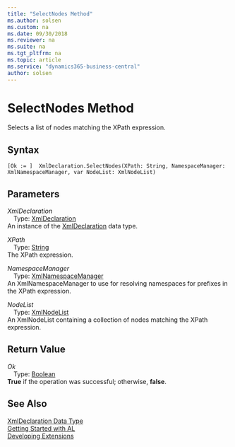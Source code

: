 ```yaml
---
title: "SelectNodes Method"
ms.author: solsen
ms.custom: na
ms.date: 09/30/2018
ms.reviewer: na
ms.suite: na
ms.tgt_pltfrm: na
ms.topic: article
ms.service: "dynamics365-business-central"
author: solsen
---
```

[//]: # (START>DO_NOT_EDIT)
[//]: # (IMPORTANT:Do not edit any of the content between here and the END>DO_NOT_EDIT.)
[//]: # (Any modifications should be made in the .resx files in the ModernDev repo.)
# SelectNodes Method
Selects a list of nodes matching the XPath expression.

## Syntax
```
[Ok := ]  XmlDeclaration.SelectNodes(XPath: String, NamespaceManager: XmlNamespaceManager, var NodeList: XmlNodeList)
```
## Parameters
*XmlDeclaration*  
&emsp;Type: [XmlDeclaration](xmldeclaration-data-type.md)  
An instance of the [XmlDeclaration](xmldeclaration-data-type.md) data type.  

*XPath*  
&emsp;Type: [String](string-data-type.md)  
The XPath expression.
        
*NamespaceManager*  
&emsp;Type: [XmlNamespaceManager](xmlnamespacemanager-data-type.md)  
An XmlNamespaceManager to use for resolving namespaces for prefixes in the XPath expression.
        
*NodeList*  
&emsp;Type: [XmlNodeList](xmlnodelist-data-type.md)  
An XmlNodeList containing a collection of nodes matching the XPath expression.  


## Return Value
*Ok*  
&emsp;Type: [Boolean](boolean-data-type.md)  
**True** if the operation was successful; otherwise, **false**.  
  


[//]: # (IMPORTANT: END>DO_NOT_EDIT)
## See Also
[XmlDeclaration Data Type](xmldeclaration-data-type.md)  
[Getting Started with AL](../devenv-get-started.md)  
[Developing Extensions](../devenv-dev-overview.md)